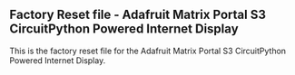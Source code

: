 ## Factory Reset file - Adafruit Matrix Portal S3 CircuitPython Powered Internet Display

This is the factory reset file for the Adafruit Matrix Portal S3 CircuitPython Powered Internet Display.